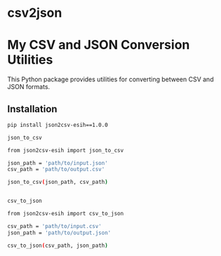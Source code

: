 # csv2json


# My CSV and JSON Conversion Utilities

This Python package provides utilities for converting between CSV and JSON formats.

## Installation

```bash
pip install json2csv-esih==1.0.0

json_to_csv

from json2csv-esih import json_to_csv

json_path = 'path/to/input.json'
csv_path = 'path/to/output.csv'

json_to_csv(json_path, csv_path)


csv_to_json

from json2csv-esih import csv_to_json

csv_path = 'path/to/input.csv'
json_path = 'path/to/output.json'

csv_to_json(csv_path, json_path)



